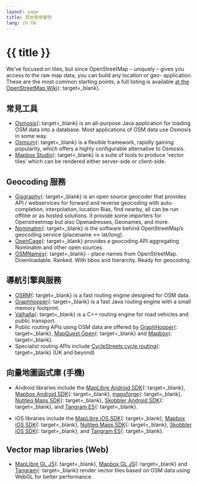 ```yaml
---
layout: page
title: 其他使用案例
lang: zh-TW
---
```


# {{ title }}

We’ve focused on tiles, but since OpenStreetMap – uniquely – gives you access to the raw map data, you can build any location or geo- application. These are the most common starting points; a full listing is available [at the OpenStreetMap Wiki](http://wiki.openstreetmap.org/wiki/Frameworks){: target=_blank}.

## 常見工具

* [Osmosis](http://wiki.openstreetmap.org/wiki/Osmosis){: target=_blank} is an all-purpose Java application for loading OSM data into a database. Most applications of OSM data use Osmosis in some way.
* [Osmium](http://wiki.openstreetmap.org/wiki/Osmium){: target=_blank} is a flexible framework, rapidly gaining popularity, which offers a highly configurable alternative to Osmosis.
* [Mapbox Studio](https://www.mapbox.com/mapbox-studio/){: target=_blank} is a suite of tools to produce ‘vector tiles’ which can be rendered either server-side or client-side.

## Geocoding 服務

* [Gisgraphy](https://www.gisgraphy.com){: target=_blank} is an open source geocoder that provides API / webservices for forward and reverse geocoding with auto-completion, interpolation, location Bias, find nearby, all can be run offline or as hosted solutions. It provide some importers for Openstreetmap but also Openadresses, Geonames, and more.
* [Nominatim](https://nominatim.org){: target=_blank} is the software behind OpenStreetMap’s geocoding service (placename ↔ lat/long).
* [OpenCage](https://opencagedata.com/){: target=_blank} provides a geocoding API aggregating Nominatim and other open sources.
* [OSMNames](https://osmnames.org/){: target=_blank} - place names from OpenStreetMap. Downloadable. Ranked. With bbox and hierarchy. Ready for geocoding.

## 導航引擎與服務

* [OSRM](http://project-osrm.org/){: target=_blank} is a fast routing engine designed for OSM data.
* [Graphhopper](https://github.com/graphhopper/graphhopper/){: target=_blank} is a fast Java routing engine with a small memory footprint.
* [Valhalla](https://valhalla.readthedocs.io/en/latest/){: target=_blank} is a C++ routing engine for road vehicles and public transport.
* Public routing APIs using OSM data are offered by [GraphHopper](https://www.graphhopper.com/products/){: target=_blank}, [MapQuest Open](http://open.mapquestapi.com/directions/){: target=_blank} and [Mapbox](https://www.mapbox.com/directions/){: target=_blank}.
* Specialist routing APIs include [CycleStreets cycle routing](https://www.cyclestreets.net/api/){: target=_blank} (UK and beyond)

## 向量地圖函式庫 (手機)

* Android libraries include the [MapLibre Android SDK](https://maplibre.org/projects/maplibre-native/){: target=_blank}, [Mapbox Android SDK](https://www.mapbox.com/android-sdk/){: target=_blank}, [mapsforge](http://mapsforge.org/){: target=_blank}, [Nutiteq Maps SDK](https://developer.nutiteq.com/){: target=_blank}, [Skobbler Android SDK](http://developer.skobbler.com/){: target=_blank}, and [Tangram ES](https://github.com/tangrams/tangram-es/){: target=_blank}.

* iOS libraries include the [MapLibre iOS SDK](https://maplibre.org/projects/maplibre-native/){: target=_blank}, [Mapbox iOS SDK](https://www.mapbox.com/ios-sdk/){: target=_blank}, [Nutiteq Maps SDK](https://developer.nutiteq.com/){: target=_blank}, [Skobbler iOS SDK](http://developer.skobbler.com/){: target=_blank}, and [Tangram ES](https://github.com/tangrams/tangram-es/){: target=_blank}.

## Vector map libraries (Web)

* [MapLibre GL JS](https://maplibre.org/projects/maplibre-gl-js/){: target=_blank}, [Mapbox GL JS](https://www.mapbox.com/mapbox-gl-js/){: target=_blank} and [Tangram](http://tangrams.github.io/tangram/){: target=_blank} render vector tiles based on OSM data using WebGL for better performance.
